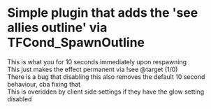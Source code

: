 # Simple plugin that adds the 'see allies outline' via TFCond_SpawnOutline  
This is what you for 10 seconds immediately upon respawning  
This just makes the effect permanent via !see  @target (1/0)  
There is a bug that disabling this also removes the default 10 second behaviour, cba fixing that  
This is overidden by client side settings if they have the glow setting disabled